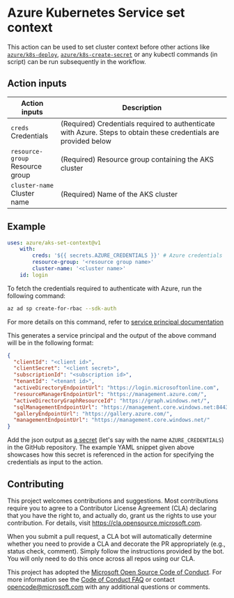 # Azure Kubernetes Service set context

This action can be used to set cluster context before other actions like [`azure/k8s-deploy`](https://github.com/Azure/k8s-deploy/tree/master), [`azure/k8s-create-secret`](https://github.com/Azure/k8s-create-secret/tree/master) or any kubectl commands (in script) can be run subsequently in the workflow.

## Action inputs

<table>
  <thead>
    <tr>
      <th>Action inputs</th>
      <th>Description</th>
    </tr>
  </thead>

  <tr>
    <td><code>creds</code><br/>Credentials</td>
    <td>(Required) Credentials required to authenticate with Azure. Steps to obtain these credentials are provided below</td>
  </tr>
  <tr>
    <td><code>resource-group</code><br/>Resource group</td>
    <td>(Required) Resource group containing the AKS cluster</td>
  </tr>
  <tr>
    <td><code>cluster-name</code><br/>Cluster name</td>
    <td>(Required) Name of the AKS cluster</td>
  </tr>
</table>

## Example

```yaml
uses: azure/aks-set-context@v1
    with:
        creds: '${{ secrets.AZURE_CREDENTIALS }}' # Azure credentials
        resource-group: '<resource group name>'
        cluster-name: '<cluster name>'
    id: login
```

To fetch the credentials required to authenticate with Azure, run the following command:

```sh
az ad sp create-for-rbac --sdk-auth
```

For more details on this command, refer to [service principal documentation](https://docs.microsoft.com/cli/azure/ad/sp?view=azure-cli-latest#az-ad-sp-create-for-rbac)

This generates a service principal and the output of the above command will be in the following format:

```json
{
  "clientId": "<client id>",
  "clientSecret": "<client secret>",
  "subscriptionId": "<subscription id>",
  "tenantId": "<tenant id>",
  "activeDirectoryEndpointUrl": "https://login.microsoftonline.com",
  "resourceManagerEndpointUrl": "https://management.azure.com/",
  "activeDirectoryGraphResourceId": "https://graph.windows.net/",
  "sqlManagementEndpointUrl": "https://management.core.windows.net:8443/",
  "galleryEndpointUrl": "https://gallery.azure.com/",
  "managementEndpointUrl": "https://management.core.windows.net/"
}
```

Add the json output as [a secret](https://developer.github.com/actions/managing-workflows/storing-secrets/) (let's say with the name `AZURE_CREDENTIALS`) in the GitHub repository. The example YAML snippet given above showcases how this secret is referenced in the action for specifying the credentials as input to the action.

## Contributing

This project welcomes contributions and suggestions.  Most contributions require you to agree to a
Contributor License Agreement (CLA) declaring that you have the right to, and actually do, grant us
the rights to use your contribution. For details, visit https://cla.opensource.microsoft.com.

When you submit a pull request, a CLA bot will automatically determine whether you need to provide
a CLA and decorate the PR appropriately (e.g., status check, comment). Simply follow the instructions
provided by the bot. You will only need to do this once across all repos using our CLA.

This project has adopted the [Microsoft Open Source Code of Conduct](https://opensource.microsoft.com/codeofconduct/).
For more information see the [Code of Conduct FAQ](https://opensource.microsoft.com/codeofconduct/faq/) or
contact [opencode@microsoft.com](mailto:opencode@microsoft.com) with any additional questions or comments.
